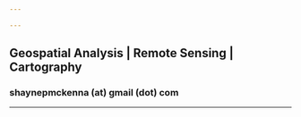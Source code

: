 ```yaml
---

---
```


## Geospatial Analysis | Remote Sensing | Cartography
### shaynepmckenna (at) gmail (dot) com
---
